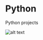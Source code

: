 # Python
Python projects

![alt text](https://upload.wikimedia.org/wikipedia/commons/8/89/Tomato_je.jpg)
